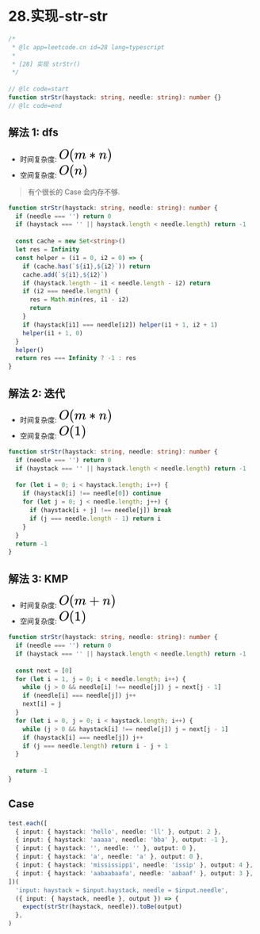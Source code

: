 # 28.实现-str-str

```ts
/*
 * @lc app=leetcode.cn id=28 lang=typescript
 *
 * [28] 实现 strStr()
 */

// @lc code=start
function strStr(haystack: string, needle: string): number {}
// @lc code=end
```

## 解法 1: dfs

- 时间复杂度: <!-- $O(m*n)$ --> <img style="transform: translateY(0.1em); background: white;" src="./svg/o-m-multiply-n.svg" alt="O(m*n)">
- 空间复杂度: <!-- $O(n)$ --> <img style="transform: translateY(0.1em); background: white;" src="./svg/o-n.svg" alt="O(n)">

> 有个很长的 Case 会内存不够.

```ts
function strStr(haystack: string, needle: string): number {
  if (needle === '') return 0
  if (haystack === '' || haystack.length < needle.length) return -1

  const cache = new Set<string>()
  let res = Infinity
  const helper = (i1 = 0, i2 = 0) => {
    if (cache.has(`${i1},${i2}`)) return
    cache.add(`${i1},${i2}`)
    if (haystack.length - i1 < needle.length - i2) return
    if (i2 === needle.length) {
      res = Math.min(res, i1 - i2)
      return
    }
    if (haystack[i1] === needle[i2]) helper(i1 + 1, i2 + 1)
    helper(i1 + 1, 0)
  }
  helper()
  return res === Infinity ? -1 : res
}
```

## 解法 2: 迭代

- 时间复杂度: <!-- $O(m*n)$ --> <img style="transform: translateY(0.1em); background: white;" src="./svg/o-m-multiply-n.svg" alt="O(m*n)">
- 空间复杂度: <!-- $O(1)$ --> <img style="transform: translateY(0.1em); background: white;" src="./svg/o-1.svg" alt="O(1)">

```ts
function strStr(haystack: string, needle: string): number {
  if (needle === '') return 0
  if (haystack === '' || haystack.length < needle.length) return -1

  for (let i = 0; i < haystack.length; i++) {
    if (haystack[i] !== needle[0]) continue
    for (let j = 0; j < needle.length; j++) {
      if (haystack[i + j] !== needle[j]) break
      if (j === needle.length - 1) return i
    }
  }
  return -1
}
```

## 解法 3: KMP

- 时间复杂度: <!-- $O(m+n)$ --> <img style="transform: translateY(0.1em); background: white;" src="./svg/o-m-add-n.svg" alt="O(m+n)">
- 空间复杂度: <!-- $O(1)$ --> <img style="transform: translateY(0.1em); background: white;" src="./svg/o-1.svg" alt="O(1)">

```ts
function strStr(haystack: string, needle: string): number {
  if (needle === '') return 0
  if (haystack === '' || haystack.length < needle.length) return -1

  const next = [0]
  for (let i = 1, j = 0; i < needle.length; i++) {
    while (j > 0 && needle[i] !== needle[j]) j = next[j - 1]
    if (needle[i] === needle[j]) j++
    next[i] = j
  }
  for (let i = 0, j = 0; i < haystack.length; i++) {
    while (j > 0 && haystack[i] !== needle[j]) j = next[j - 1]
    if (haystack[i] === needle[j]) j++
    if (j === needle.length) return i - j + 1
  }

  return -1
}
```

## Case

```ts
test.each([
  { input: { haystack: 'hello', needle: 'll' }, output: 2 },
  { input: { haystack: 'aaaaa', needle: 'bba' }, output: -1 },
  { input: { haystack: '', needle: '' }, output: 0 },
  { input: { haystack: 'a', needle: 'a' }, output: 0 },
  { input: { haystack: 'mississippi', needle: 'issip' }, output: 4 },
  { input: { haystack: 'aabaabaafa', needle: 'aabaaf' }, output: 3 },
])(
  'input: haystack = $input.haystack, needle = $input.needle',
  ({ input: { haystack, needle }, output }) => {
    expect(strStr(haystack, needle)).toBe(output)
  },
)
```
